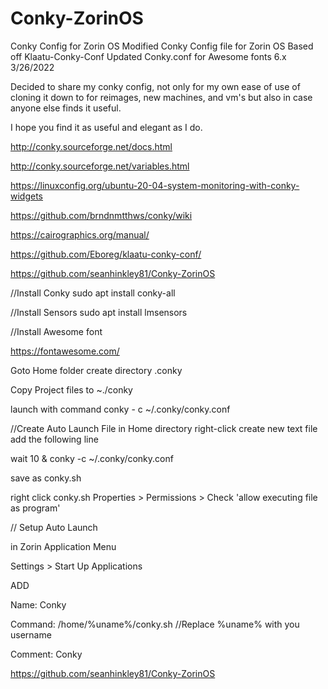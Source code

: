 # Conky-ZorinOS
Conky Config for Zorin OS
Modified Conky Config file for Zorin OS Based off Klaatu-Conky-Conf
Updated Conky.conf for Awesome fonts 6.x 3/26/2022

Decided to share my conky config, not only for my own ease of use of cloning it down to for reimages, new machines, and vm's but also in case anyone else finds it useful.

I hope you find it as useful and elegant as I do.


http://conky.sourceforge.net/docs.html

http://conky.sourceforge.net/variables.html

https://linuxconfig.org/ubuntu-20-04-system-monitoring-with-conky-widgets

https://github.com/brndnmtthws/conky/wiki

https://cairographics.org/manual/

https://github.com/Eboreg/klaatu-conky-conf/

https://github.com/seanhinkley81/Conky-ZorinOS


//Install Conky
sudo apt install conky-all

//Install Sensors
sudo apt install lmsensors

//Install Awesome font 

https://fontawesome.com/

Goto Home folder create directory .conky

Copy Project files to
~./conky

launch with command conky - c ~/.conky/conky.conf

//Create Auto Launch File
in Home directory right-click create new text file
add the following line

wait 10 & conky -c ~/.conky/conky.conf

save as conky.sh

right click conky.sh Properties > Permissions > Check 'allow executing file as program' 

// Setup Auto Launch

in Zorin Application Menu 

Settings > Start Up Applications

ADD

Name: Conky

Command: /home/%uname%/conky.sh    //Replace %uname% with you username

Comment: Conky



https://github.com/seanhinkley81/Conky-ZorinOS
